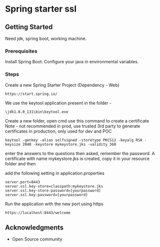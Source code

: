 # Spring starter ssl

## Getting Started

Need jdk, spring boot, working machine.

### Prerequisites

Install Spring Boot.
Configure your java in environmental variables.


### Steps

Create a new Spring Starter Project (Dependency - Web)

```
https://start.spring.io/
```
We use the keytool application present in the folder -

```
\jdk1.8.0_131\bin\keytool.exe
```

Create a new folder, open cmd use this command to create a certificate
Note - not recommended in prod, use trusted 3rd party to generate certificates in production, only used for dev and POC

```
keytool -genkey -alias selfsigned -storetype PKCS12 -keyalg RSA -keysize 2048 -keystore mykeystore.jks -validity 360
```
enter the answers to the questions then asked, remember the password.
A certificate with name mykeystore.jks is created, copy it in your resource folder and then

add the following setting in application.properties

```
server.port=8443
server.ssl.key-store=classpath:mykeystore.jks
server.ssl.key-store-password=[yourpassword]
server.ssl.key-password=[yourpassword]
```
Run the application with the new port using https

```
https://localhost:8443/welcome
```

## Acknowledgments

* Open Source community
